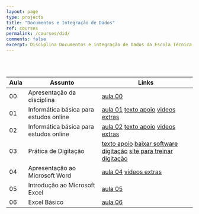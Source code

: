 ```yaml
---
layout: page
type: projects
title: "Documentos e Integração de Dados"
ref: courses
permalink: /courses/did/
comments: false
excerpt: Disciplina Documentos e integração de Dados da Escola Técnica Estadual Governador Eduardo Campos, São bento do Una-PE.
---
```

<br/>
<br/>

| Aula | Assunto | Links |
| --- | ------- | --- |
| 00 | Apresentação da disciplina |  <a href="{{ site.url }}/assets/arquivos/per/aula00-did.pdf" target="blank" class="btn">aula 00</a> |
| 01 | Informática básica para estudos online | <a href="{{ site.url }}/assets/arquivos/per/aula01-did.pdf" target="blank" class="btn">aula 01</a> <a href="{{ site.url }}/assets/arquivos/per/texto01.pdf" target="blank" class="btn">texto apoio</a> <a href="https://youtube.com/playlist?list=PLsJGhs3ZmfHL784xroiEzsSYDBdrtXKtP" target="blank" class="btn">videos extras</a> |
| 02 | Informática básica para estudos online | <a href="{{ site.url }}/assets/arquivos/per/aula02-did.pdf" target="blank" class="btn">aula 02</a> <a href="{{ site.url }}/assets/arquivos/per/texto02.pdf" target="blank" class="btn">texto apoio</a> <a href="https://youtube.com/playlist?list=PLsJGhs3ZmfHK_TzWAai30WKCh0B7s9NGT" target="blank" class="btn">videos extras</a> |
| 03 | Prática de Digitação | <a href="https://www.soportugues.com.br/secoes/dicas/digitar/" target="blank" class="btn">texto apoio</a> <a href="https://rapidtyping.com/en/downloads/typing-tutor/ver-5/RapidTyping_Setup_5.4_x32.exe" target="blank" class="btn">baixar software digitação</a> <a href="https://www.typingclub.com/digitacao" target="blank" class="btn">site para treinar digitação</a> |
| 04 | Apresentação ao Microsoft Word | <a href="{{ site.url }}/assets/arquivos/per/aula04.pdf" target="blank" class="btn">aula 04</a> <a href="https://youtube.com/playlist?list=PLsJGhs3ZmfHIPnmWa_39ZjeM4YFS2LGcY" target="blank" class="btn">videos extras</a> |
| 05 | Introdução ao Microsoft Excel | <a href="{{ site.url }}/assets/arquivos/per/aula05.pdf" target="blank" class="btn">aula 05</a> |
| 06 | Excel Básico | <a href="{{ site.url }}/assets/arquivos/per/aula06.pdf" target="blank" class="btn">aula 06</a> |